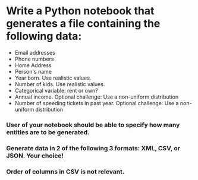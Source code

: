 # Write a Python notebook that generates a file containing the following data:

- Email addresses
- Phone numbers
- Home Address
- Person's name
- Year born. Use realistic values.
- Number of kids. Use realistic values.
- Categorical variable: rent or own?
- Annual income. Optional challenge: Use a non-uniform distribution
- Number of speeding tickets in past year. Optional challenge: Use a non-uniform distribution
### User of your notebook should be able to specify how many entities are to be generated.

### Generate data in 2 of the following 3 formats: XML, CSV, or JSON. Your choice!

### Order of columns in CSV is not relevant.
